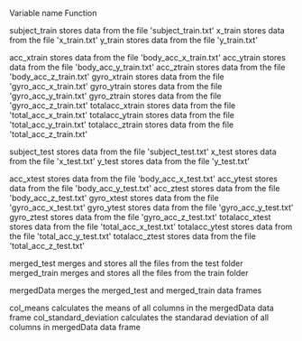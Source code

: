 Variable name									Function

subject_train									stores data from the file 'subject_train.txt'
x_train										stores data from the file 'x_train.txt'
y_train										stores data from the file 'y_train.txt'

acc_xtrain									stores data from the file 'body_acc_x_train.txt'
acc_ytrain									stores data from the file 'body_acc_y_train.txt'		acc_ztrain									stores data from the file 'body_acc_z_train.txt'
gyro_xtrain									stores data from the file 'gyro_acc_x_train.txt'
gyro_ytrain									stores data from the file 'gyro_acc_y_train.txt'
gyro_ztrain									stores data from the file 'gyro_acc_z_train.txt'
totalacc_xtrain									stores data from the file 'total_acc_x_train.txt'
totalacc_ytrain									stores data from the file 'total_acc_y_train.txt'
totalacc_ztrain									stores data from the file 'total_acc_z_train.txt'

subject_test									stores data from the file 'subject_test.txt'
x_test										stores data from the file 'x_test.txt'
y_test										stores data from the file 'y_test.txt'

acc_xtest									stores data from the file 'body_acc_x_test.txt'
acc_ytest									stores data from the file 'body_acc_y_test.txt'
acc_ztest									stores data from the file 'body_acc_z_test.txt'
gyro_xtest									stores data from the file 'gyro_acc_x_test.txt'
gyro_ytest									stores data from the file 'gyro_acc_y_test.txt'
gyro_ztest									stores data from the file 'gyro_acc_z_test.txt'
totalacc_xtest									stores data from the file 'total_acc_x_test.txt'
totalacc_ytest									stores data from the file 'total_acc_y_test.txt'
totalacc_ztest									stores data from the file 'total_acc_z_test.txt'

merged_test									merges and stores all the files from the test folder 
merged_train									merges and stores all the files from the train folder

mergedData									merges the merged_test and merged_train data frames

col_means									calculates the means of all columns in the mergedData data frame
col_standard_deviation								calculates the standarad deviation of all columns in mergedData 										data frame
